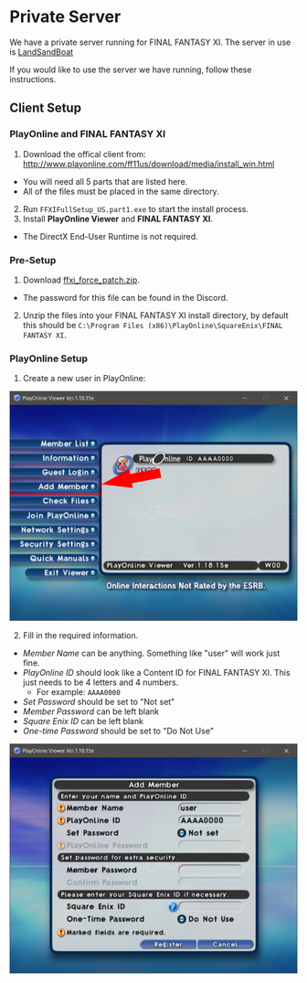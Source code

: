 # Private Server

We have a private server running for FINAL FANTASY XI.
The server in use is [LandSandBoat](https://github.com/LandSandBoat/server)

If you would like to use the server we have running, follow these instructions.

## Client Setup

### PlayOnline and FINAL FANTASY XI

1. Download the offical client from: http://www.playonline.com/ff11us/download/media/install_win.html
  - You will need all 5 parts that are listed here.
  - All of the files must be placed in the same directory.
2. Run `FFXIFullSetup_US.part1.exe` to start the install process.
3. Install **PlayOnline Viewer** and **FINAL FANTASY XI**.
  - The DirectX End-User Runtime is not required.

### Pre-Setup

1. Download [ffxi_force_patch.zip](https://raw.githubusercontent.com/silusffxi/server-setup/main/files/ffxi_force_patch.zip).
  - The password for this file can be found in the Discord.
2. Unzip the files into your FINAL FANTASY XI install directory, by default this should be `C:\Program Files (x86)\PlayOnline\SquareEnix\FINAL FANTASY XI`.

### PlayOnline Setup

1. Create a new user in PlayOnline:

![pol_setup1](img/pol_setup/pol_setup1.png "pol_setup1")

2. Fill in the required information.
  - _Member Name_ can be anything. Something like "user" will work just fine.
  - _PlayOnline ID_ should look like a Content ID for FINAL FANTASY XI. This just needs to be 4 letters and 4 numbers.
    - For example: `AAAA0000`
  - _Set Password_ should be set to "Not set"
  - _Member Password_ can be left blank
  - _Square Enix ID_ can be left blank
  - _One-time Password_ should be set to "Do Not Use"

![pol_setup2](img/pol_setup/pol_setup2.png "pol_setup2")
